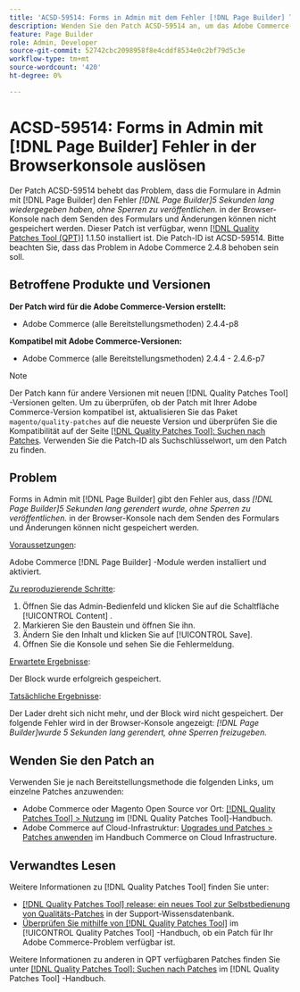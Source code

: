 ```yaml
---
title: 'ACSD-59514: Forms in Admin mit dem Fehler [!DNL Page Builder] Throw error in der Browser-Konsole'
description: Wenden Sie den Patch ACSD-59514 an, um das Adobe Commerce-Problem zu beheben, bei dem Formulare in Admin mit  [!DNL Page Builder] den Fehler "[!DNL Page Builder] wurde 5 Sekunden lang gerendert, ohne Sperren freizugeben". in der Browser-Konsole nach dem Senden des Formulars, und die Änderungen können nicht gespeichert werden.
feature: Page Builder
role: Admin, Developer
source-git-commit: 52742cbc2098958f8e4cddf8534e0c2bf79d5c3e
workflow-type: tm+mt
source-wordcount: '420'
ht-degree: 0%

---
```



# ACSD-59514: Forms in Admin mit [!DNL Page Builder] Fehler in der Browserkonsole auslösen

Der Patch ACSD-59514 behebt das Problem, dass die Formulare in Admin mit [!DNL Page Builder] den Fehler *[!DNL Page Builder]5 Sekunden lang wiedergegeben haben, ohne Sperren zu veröffentlichen.* in der Browser-Konsole nach dem Senden des Formulars und Änderungen können nicht gespeichert werden. Dieser Patch ist verfügbar, wenn [[!DNL Quality Patches Tool (QPT)]](https://experienceleague.adobe.com/en/docs/commerce-knowledge-base/kb/announcements/commerce-announcements/magento-quality-patches-released-new-tool-to-self-serve-quality-patches) 1.1.50 installiert ist. Die Patch-ID ist ACSD-59514. Bitte beachten Sie, dass das Problem in Adobe Commerce 2.4.8 behoben sein soll.

## Betroffene Produkte und Versionen

**Der Patch wird für die Adobe Commerce-Version erstellt:**

* Adobe Commerce (alle Bereitstellungsmethoden) 2.4.4-p8

**Kompatibel mit Adobe Commerce-Versionen:**

* Adobe Commerce (alle Bereitstellungsmethoden) 2.4.4 - 2.4.6-p7

>[!NOTE]
>
>Der Patch kann für andere Versionen mit neuen [!DNL Quality Patches Tool] -Versionen gelten. Um zu überprüfen, ob der Patch mit Ihrer Adobe Commerce-Version kompatibel ist, aktualisieren Sie das Paket `magento/quality-patches` auf die neueste Version und überprüfen Sie die Kompatibilität auf der Seite [[!DNL Quality Patches Tool]: Suchen nach Patches](https://experienceleague.adobe.com/tools/commerce-quality-patches/index.html). Verwenden Sie die Patch-ID als Suchschlüsselwort, um den Patch zu finden.

## Problem

Forms in Admin mit [!DNL Page Builder] gibt den Fehler aus, dass *[!DNL Page Builder]5 Sekunden lang gerendert wurde, ohne Sperren zu veröffentlichen.* in der Browser-Konsole nach dem Senden des Formulars und Änderungen können nicht gespeichert werden.

<u>Voraussetzungen</u>:

Adobe Commerce [!DNL Page Builder] -Module werden installiert und aktiviert.

<u>Zu reproduzierende Schritte</u>:

1. Öffnen Sie das Admin-Bedienfeld und klicken Sie auf die Schaltfläche [!UICONTROL Content] .
1. Markieren Sie den Baustein und öffnen Sie ihn.
1. Ändern Sie den Inhalt und klicken Sie auf [!UICONTROL Save].
1. Öffnen Sie die Konsole und sehen Sie die Fehlermeldung.

<u>Erwartete Ergebnisse</u>:

Der Block wurde erfolgreich gespeichert.

<u>Tatsächliche Ergebnisse</u>:

Der Lader dreht sich nicht mehr, und der Block wird nicht gespeichert. Der folgende Fehler wird in der Browser-Konsole angezeigt:
*[!DNL Page Builder]wurde 5 Sekunden lang gerendert, ohne Sperren freizugeben.*

## Wenden Sie den Patch an

Verwenden Sie je nach Bereitstellungsmethode die folgenden Links, um einzelne Patches anzuwenden:

* Adobe Commerce oder Magento Open Source vor Ort: [[!DNL Quality Patches Tool] > Nutzung](https://experienceleague.adobe.com/docs/commerce-operations/tools/quality-patches-tool/usage.html) im [!DNL Quality Patches Tool]-Handbuch.
* Adobe Commerce auf Cloud-Infrastruktur: [Upgrades und Patches > Patches anwenden](https://experienceleague.adobe.com/docs/commerce-cloud-service/user-guide/develop/upgrade/apply-patches.html) im Handbuch Commerce on Cloud Infrastructure.

## Verwandtes Lesen

Weitere Informationen zu [!DNL Quality Patches Tool] finden Sie unter:

* [[!DNL Quality Patches Tool] release: ein neues Tool zur Selbstbedienung von Qualitäts-Patches](https://experienceleague.adobe.com/en/docs/commerce-knowledge-base/kb/announcements/commerce-announcements/magento-quality-patches-released-new-tool-to-self-serve-quality-patches) in der Support-Wissensdatenbank.
* [Überprüfen Sie mithilfe von  [!DNL Quality Patches Tool]](/help/tools/quality-patches-tool/patches-available-in-qpt/check-patch-for-magento-issue-with-magento-quality-patches.md) im [!UICONTROL Quality Patches Tool] -Handbuch, ob ein Patch für Ihr Adobe Commerce-Problem verfügbar ist.


Weitere Informationen zu anderen in QPT verfügbaren Patches finden Sie unter [[!DNL Quality Patches Tool]: Suchen nach Patches](https://experienceleague.adobe.com/tools/commerce-quality-patches/index.html) im [!DNL Quality Patches Tool] -Handbuch.
